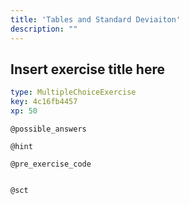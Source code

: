 ```yaml
---
title: 'Tables and Standard Deviaiton'
description: ""
---
```


## Insert exercise title here

```yaml
type: MultipleChoiceExercise
key: 4c16fb4457
xp: 50
```



`@possible_answers`


`@hint`


`@pre_exercise_code`
```{r}

```

`@sct`
```{r}

```
